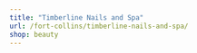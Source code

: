 ```yaml
---
title: "Timberline Nails and Spa"
url: /fort-collins/timberline-nails-and-spa/
shop: beauty
---
```

